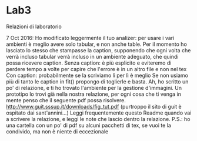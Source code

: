 # Lab3
Relazioni di laboratorio

7 Oct 2016:
Ho modificato leggermente il tuo analizer: per usare i vari ambienti è meglio avere solo tabular, e non anche table.
Per il momento ho lasciato lo stesso che stampasse la caption, supponendo che ogni volta che verrà incluso tabular verrà incluso in un ambiente adeguato, che quindi possa ricevere caption.
	Senza caption: è più esplicito e eviteremo di perdere tempo a volte per capire che l'errore è in un altro file e non nel tex
	Con caption: probabilmente se la scriviamo lì per lì è meglio
Se non usiamo più di tanto le caption in fit() propongo di toglierle e basta.
Ah, ho scritto un po' di relazione, e ti ho trovato l'ambiente per la gestione d'immagini.
	Un prototipo lo trovi già nella nostra relazione, per ogni cosa che ti venga in mente penso che il seguente pdf possa risolvere.
	http://www.guit.sssup.it/downloads/fig_tut.pdf
	(purtroppo il sito di guit è ospitato dai sant'annini...)
Leggi frequentemente questo Readme quando vai a scrivere la relazione, e leggi le note che lascio dentro la relazione.
P.S.: ho una cartella con un po' di pdf su alcuni pacchetti di tex, se vuoi te la condivido, ma non è niente di eccezionale

